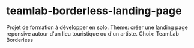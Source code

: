 # teamlab-borderless-landing-page
Projet de formation à développer en solo. Thème: créer une landing page reponsive autour d'un lieu touristique ou d'un artiste. Choix: TeamLab Borderless
